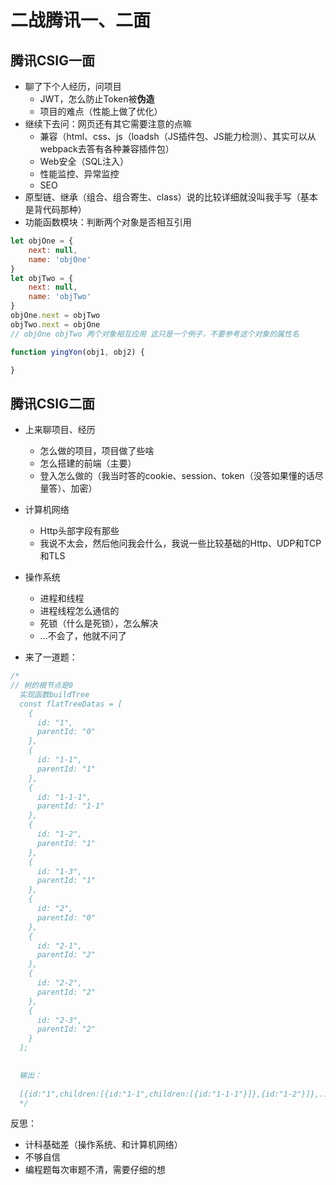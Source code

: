 # 二战腾讯一、二面

## 腾讯CSIG一面
- 聊了下个人经历，问项目
    - JWT，怎么防止Token被**伪造**
    - 项目的难点（性能上做了优化）
- 继续下去问：网页还有其它需要注意的点嘛
    - 兼容（html、css、js（loadsh（JS插件包、JS能力检测）、其实可以从webpack去答有各种兼容插件包）
    - Web安全（SQL注入）
    - 性能监控、异常监控
    - SEO
- 原型链、继承（组合、组合寄生、class）说的比较详细就没叫我手写（基本是背代码那种）
- 功能函数模块：判断两个对象是否相互引用
```javascript
let objOne = {
    next: null,
    name: 'objOne'
}
let objTwo = {
    next: null,
    name: 'objTwo'
}
objOne.next = objTwo
objTwo.next = objOne
// objOne objTwo 两个对象相互应用 这只是一个例子，不要参考这个对象的属性名

function yingYon(obj1, obj2) {

}
```


## 腾讯CSIG二面
- 上来聊项目、经历
    - 怎么做的项目，项目做了些啥
    - 怎么搭建的前端（主要）
    - 登入怎么做的（我当时答的cookie、session、token（没答如果懂的话尽量答）、加密）

- 计算机网络
    - Http头部字段有那些
    - 我说不太会，然后他问我会什么，我说一些比较基础的Http、UDP和TCP和TLS

- 操作系统 
    - 进程和线程
    - 进程线程怎么通信的
    - 死锁（什么是死锁），怎么解决
    - ...不会了，他就不问了

- 来了一道题：
```javascript
/*
// 树的根节点是0
  实现函数buildTree
  const flatTreeDatas = [
    {
      id: "1",
      parentId: "0"
    },
    {
      id: "1-1",
      parentId: "1"
    },
    {
      id: "1-1-1",
      parentId: "1-1"
    },
    {
      id: "1-2",
      parentId: "1"
    },
    {
      id: "1-3",
      parentId: "1"
    },
    {
      id: "2",
      parentId: "0"
    },
    {
      id: "2-1",
      parentId: "2"
    },
    {
      id: "2-2",
      parentId: "2"
    },
    {
      id: "2-3",
      parentId: "2"
    }
  ];

  
  输出：
  
  [{id:"1",children:[{id:"1-1",children:[{id:"1-1-1"}]},{id:"1-2"}]},....] 
  */
```

反思：
- 计科基础差（操作系统、和计算机网络）
- 不够自信
- 编程题每次审题不清，需要仔细的想
